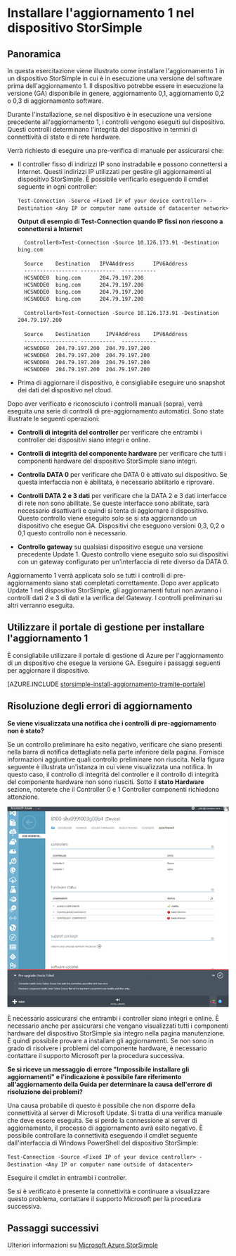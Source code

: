 <properties 
   pageTitle="Installare l'aggiornamento 1 nel dispositivo StorSimple"
   description="Viene illustrato come installare StorSimple 8000 serie Update 1 sul dispositivo."
   services="storsimple"
   documentationCenter="NA"
   authors="alkohli"
   manager="adinah"
   editor="tysonn" />
<tags 
   ms.service="storsimple"
   ms.devlang="NA"
   ms.topic="article"
   ms.tgt_pltfrm="NA"
   ms.workload="TBD"
   ms.date="06/18/2015"
   ms.author="alkohli" />

# Installare l'aggiornamento 1 nel dispositivo StorSimple

## Panoramica

In questa esercitazione viene illustrato come installare l'aggiornamento 1 in un dispositivo StorSimple in cui è in esecuzione una versione del software prima dell'aggiornamento 1. Il dispositivo potrebbe essere in esecuzione la versione (GA) disponibile in genere, aggiornamento 0,1, aggiornamento 0,2 o 0,3 di aggiornamento software.

Durante l'installazione, se nel dispositivo è in esecuzione una versione precedente all'aggiornamento 1, i controlli vengono eseguiti sul dispositivo. Questi controlli determinano l'integrità del dispositivo in termini di connettività di stato e di rete hardware.

Verrà richiesto di eseguire una pre-verifica di manuale per assicurarsi che:

- Il controller fisso di indirizzi IP sono instradabile e possono connettersi a Internet. Questi indirizzi IP utilizzati per gestire gli aggiornamenti al dispositivo StorSimple. È possibile verificarlo eseguendo il cmdlet seguente in ogni controller:

    `Test-Connection -Source <Fixed IP of your device controller> -Destination <Any IP or computer name outside of datacenter network> `
 
	**Output di esempio di Test-Connection quando IP fissi non riescono a connettersi a Internet**

	    
		Controller0>Test-Connection -Source 10.126.173.91 -Destination bing.com
	    
	    Source	  Destination 	IPV4Address      IPV6Address
	    ----------------- -----------  -----------
	    HCSNODE0  bing.com		204.79.197.200
	    HCSNODE0  bing.com		204.79.197.200
	    HCSNODE0  bing.com		204.79.197.200
	    HCSNODE0  bing.com		204.79.197.200
	
		Controller0>Test-Connection -Source 10.126.173.91 -Destination  204.79.197.200

	    Source	  Destination 	  IPV4Address    IPV6Address
	    ----------------- -----------  -----------
	    HCSNODE0  204.79.197.200  204.79.197.200
	    HCSNODE0  204.79.197.200  204.79.197.200
	    HCSNODE0  204.79.197.200  204.79.197.200
	    HCSNODE0  204.79.197.200  204.79.197.200
	    
	    


- Prima di aggiornare il dispositivo, è consigliabile eseguire uno snapshot dei dati del dispositivo nel cloud.

Dopo aver verificato e riconosciuto i controlli manuali (sopra), verrà eseguita una serie di controlli di pre-aggiornamento automatici. Sono state illustrate le seguenti operazioni:

- **Controlli di integrità del controller** per verificare che entrambi i controller dei dispositivi siano integri e online.

- **Controlli di integrità del componente hardware** per verificare che tutti i componenti hardware del dispositivo StorSimple siano integri.

- **Controlla DATA 0** per verificare che DATA 0 è attivato sul dispositivo. Se questa interfaccia non è abilitata, è necessario abilitarlo e riprovare.

- **Controlli DATA 2 e 3 dati** per verificare che la DATA 2 e 3 dati interfacce di rete non sono abilitate. Se queste interfacce sono abilitate, sarà necessario disattivarli e quindi si tenta di aggiornare il dispositivo. Questo controllo viene eseguito solo se si sta aggiornando un dispositivo che esegue GA. Dispositivi che eseguono versioni 0,3, 0,2 o 0,1 questo controllo non è necessario.

- **Controllo gateway** su qualsiasi dispositivo esegue una versione precedente Update 1. Questo controllo viene eseguito solo sui dispositivi con un gateway configurato per un'interfaccia di rete diverso da DATA 0.
 
Aggiornamento 1 verrà applicata solo se tutti i controlli di pre-aggiornamento siano stati completati correttamente. Dopo aver applicato Update 1 nel dispositivo StorSimple, gli aggiornamenti futuri non avranno i controlli dati 2 e 3 di dati e la verifica del Gateway. I controlli preliminari su altri verranno eseguita.

## Utilizzare il portale di gestione per installare l'aggiornamento 1

È consigliabile utilizzare il portale di gestione di Azure per l'aggiornamento di un dispositivo che esegue la versione GA. Eseguire i passaggi seguenti per aggiornare il dispositivo.

[AZURE.INCLUDE [storsimple-install-aggiornamento-tramite-portale](../../includes/storsimple-install-update-via-portal.md)]


## Risoluzione degli errori di aggiornamento

**Se viene visualizzata una notifica che i controlli di pre-aggiornamento non è stato?**

Se un controllo preliminare ha esito negativo, verificare che siano presenti nella barra di notifica dettagliate nella parte inferiore della pagina. Fornisce informazioni aggiuntive quali controllo preliminare non riuscita. Nella figura seguente è illustrata un'istanza in cui viene visualizzata una notifica. In questo caso, il controllo di integrità del controller e il controllo di integrità del componente hardware non sono riusciti. Sotto il **stato Hardware** sezione, noterete che il Controller 0 e 1 Controller componenti richiedono attenzione.
 
  ![Errore di pre-controllo](./media/storsimple-install-update-1/HCS_PreUpdateCheckFailed-include.png)

È necessario assicurarsi che entrambi i controller siano integri e online. È necessario anche per assicurarsi che vengano visualizzati tutti i componenti hardware del dispositivo StorSimple sia integro nella pagina manutenzione. È quindi possibile provare a installare gli aggiornamenti. Se non sono in grado di risolvere i problemi del componente hardware, è necessario contattare il supporto Microsoft per la procedura successiva.

**Se si riceve un messaggio di errore "Impossibile installare gli aggiornamenti" e l'indicazione è possibile fare riferimento all'aggiornamento della Guida per determinare la causa dell'errore di risoluzione dei problemi?**

Una causa probabile di questo è possibile che non disporre della connettività al server di Microsoft Update. Si tratta di una verifica manuale che deve essere eseguita. Se si perde la connessione al server di aggiornamento, il processo di aggiornamento avrà esito negativo. È possibile controllare la connettività eseguendo il cmdlet seguente dall'interfaccia di Windows PowerShell del dispositivo StorSimple:

 `Test-Connection -Source <Fixed IP of your device controller> -Destination <Any IP or computer name outside of datacenter>`

Eseguire il cmdlet in entrambi i controller.
 
Se si è verificato è presente la connettività e continuare a visualizzare questo problema, contattare il supporto Microsoft per la procedura successiva.

## Passaggi successivi

Ulteriori informazioni su [Microsoft Azure StorSimple](storsimple-overview.md)

<!---HONumber=August15_HO6-->